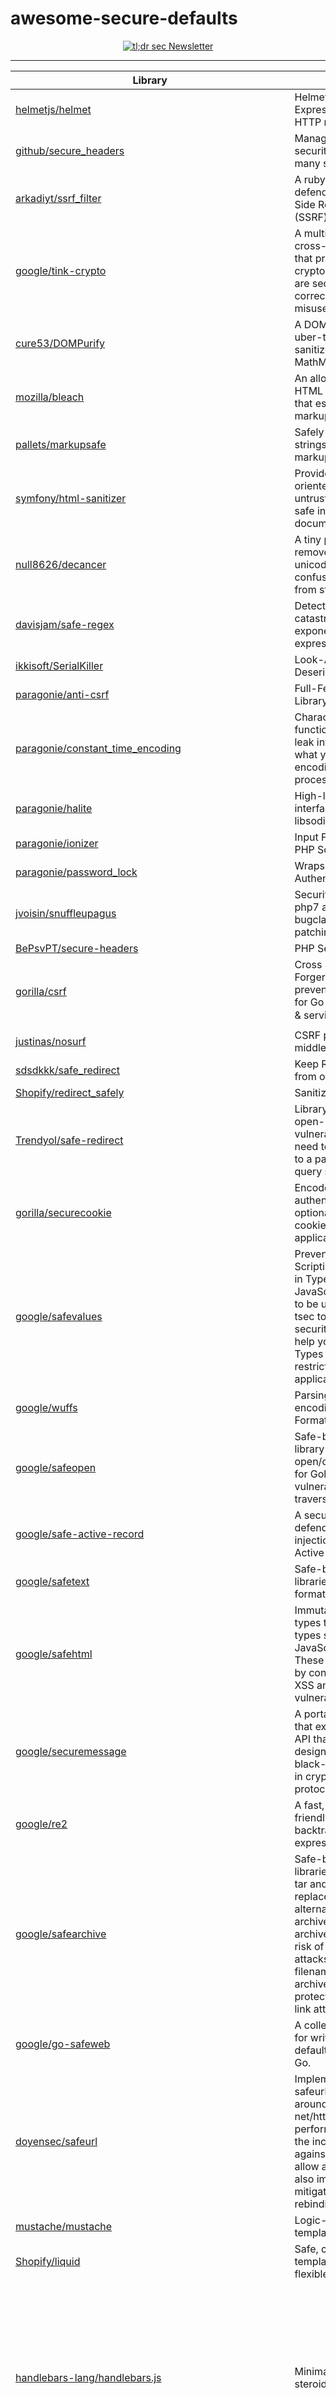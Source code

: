 # awesome-secure-defaults

<p align="center">
  <a href="https://tldrsec.com/subscribe?utm_source=github&utm_medium=awesomesecuredefaults">
    <picture>
      <img src="https://github.com/tldrsec/awesome-secure-defaults/assets/13310971/ce73c00a-b0ef-4512-8ae4-0dd17e602bae" alt="tl;dr sec Newsletter"/>
    </picture>
  </a>
</p>

<hr/>

| Library      | Description | Language(s)      | Category | Metadata |
| ----------- | ----------- | ----------- | ----------- | ----------- |
| [helmetjs/helmet](https://github.com/helmetjs/helmet) | Helmet helps secure Express apps by setting HTTP response headers. | NodeJS | Headers |[![stars](https://badgen.net/github/stars/helmetjs/helmet)](https://badgen.net/github/stars/helmetjs/helmet) [![last-commit](https://badgen.net/github/last-commit/helmetjs/helmet)](https://badgen.net/github/last-commit/helmetjs/helmet) 
| [github/secure_headers](https://github.com/github/secure_headers) |  Manages application of security headers with many safe defaults | Ruby | Headers |[![stars](https://badgen.net/github/stars/github/secure_headers)](https://badgen.net/github/stars/github/secure_headers) [![last-commit](https://badgen.net/github/last-commit/github/secure_headers)](https://badgen.net/github/last-commit/github/secure_headers) 
| [arkadiyt/ssrf_filter](https://github.com/arkadiyt/ssrf_filter) |  A ruby gem for defending against Server Side Request Forgery (SSRF) attacks | Ruby | SSRF |[![stars](https://badgen.net/github/stars/arkadiyt/ssrf_filter)](https://badgen.net/github/stars/arkadiyt/ssrf_filter) [![last-commit](https://badgen.net/github/last-commit/arkadiyt/ssrf_filter)](https://badgen.net/github/last-commit/arkadiyt/ssrf_filter) 
| [google/tink-crypto](https://github.com/tink-crypto) | A multi-language, cross-platform library that provides cryptographic APIs that are secure, easy to use correctly, and hard(er) to misuse. | Java, C++, Go, Python, Obj-C | Cryptography |[![stars](https://badgen.net/github/stars/google/tink)](https://badgen.net/github/stars/google/tink) [![last-commit](https://badgen.net/github/last-commit/google/tink)](https://badgen.net/github/last-commit/google/tink)
| [cure53/DOMPurify](https://github.com/cure53/DOMPurify) | A DOM-only, super-fast, uber-tolerant XSS sanitizer for HTML, MathML and SVG | JavaScript | HTML Sanitizer (XSS prevention) |[![stars](https://badgen.net/github/stars/cure53/DOMPurify)](https://badgen.net/github/stars/cure53/DOMPurify) [![last-commit](https://badgen.net/github/last-commit/cure53/DOMPurify)](https://badgen.net/github/last-commit/cure53/DOMPurify) 
| [mozilla/bleach](https://github.com/mozilla/bleach) | An allowed-list-based HTML sanitizing library that escapes or strips markup and attributes | Python | HTML Sanitizer (XSS prevention) |[![stars](https://badgen.net/github/stars/mozilla/bleach)](https://badgen.net/github/stars/mozilla/bleach) [![last-commit](https://badgen.net/github/last-commit/mozilla/bleach)](https://badgen.net/github/last-commit/mozilla/bleach) 
| [pallets/markupsafe](https://github.com/pallets/markupsafe) |  Safely add untrusted strings to HTML/XML markup. | Python | HTML Sanitizer (XSS prevention) |[![stars](https://badgen.net/github/stars/pallets/markupsafe)](https://badgen.net/github/stars/pallets/markupsafe) [![last-commit](https://badgen.net/github/last-commit/pallets/markupsafe)](https://badgen.net/github/last-commit/pallets/markupsafe) 
| [symfony/html-sanitizer](https://github.com/symfony/html-sanitizer) |  Provides an object-oriented API to sanitize untrusted HTML input for safe insertion into a document's DOM. | PHP | HTML Sanitizer (XSS prevention) |[![stars](https://badgen.net/github/stars/symfony/html-sanitizer)](https://badgen.net/github/stars/symfony/html-sanitizer) [![last-commit](https://badgen.net/github/last-commit/symfony/html-sanitizer)](https://badgen.net/github/last-commit/symfony/html-sanitizer) 
| [null8626/decancer](https://github.com/null8626/decancer) |  A tiny package that removes common unicode confusables/homoglyphs from strings. | Rust,JavaScript (Node.js/Browser),C/C++,Java,Python (unofficial) | Input Sanitization |[![stars](https://badgen.net/github/stars/null8626/decancer)](https://badgen.net/github/stars/null8626/decancer) [![last-commit](https://badgen.net/github/last-commit/null8626/decancer)](https://badgen.net/github/last-commit/null8626/decancer) 
| [davisjam/safe-regex](https://github.com/davisjam/safe-regex) |  Detect possibly catastrophic, exponential-time regular expressions | JavaScript |  Regex |[![stars](https://badgen.net/github/stars/davisjam/safe-regex)](https://badgen.net/github/stars/davisjam/safe-regex) [![last-commit](https://badgen.net/github/last-commit/davisjam/safe-regex)](https://badgen.net/github/last-commit/davisjam/safe-regex) 
| [ikkisoft/SerialKiller](https://github.com/ikkisoft/SerialKiller) |  Look-Ahead Java Deserialization Library | Java | Deserialization |[![stars](https://badgen.net/github/stars/ikkisoft/SerialKiller)](https://badgen.net/github/stars/ikkisoft/SerialKiller) [![last-commit](https://badgen.net/github/last-commit/ikkisoft/SerialKiller)](https://badgen.net/github/last-commit/ikkisoft/SerialKiller) 
| [paragonie/anti-csrf](https://github.com/paragonie/anti-csrf) |  Full-Featured Anti-CSRF Library | PHP | CSRF |[![stars](https://badgen.net/github/stars/paragonie/anti-csrf)](https://badgen.net/github/stars/paragonie/anti-csrf) [![last-commit](https://badgen.net/github/last-commit/paragonie/anti-csrf)](https://badgen.net/github/last-commit/paragonie/anti-csrf) 
| [paragonie/constant_time_encoding](https://github.com/paragonie/constant_time_encoding) | Character encoding functions that do not leak information about what you are encoding/decoding via processor cache misses | PHP | Information Leakage |[![stars](https://badgen.net/github/stars/paragonie/constant_time_encoding)](https://badgen.net/github/stars/paragonie/constant_time_encoding) [![last-commit](https://badgen.net/github/last-commit/paragonie/constant_time_encoding)](https://badgen.net/github/last-commit/paragonie/constant_time_encoding) 
| [paragonie/halite](https://github.com/paragonie/halite) |  High-level cryptography interface powered by libsodium | PHP | Cryptography |[![stars](https://badgen.net/github/stars/paragonie/halite)](https://badgen.net/github/stars/paragonie/halite) [![last-commit](https://badgen.net/github/last-commit/paragonie/halite)](https://badgen.net/github/last-commit/paragonie/halite) 
| [paragonie/ionizer](https://github.com/paragonie/ionizer) |  Input Filter System for PHP Software | PHP | Input Filteration |[![stars](https://badgen.net/github/stars/paragonie/ionizer)](https://badgen.net/github/stars/paragonie/ionizer) [![last-commit](https://badgen.net/github/last-commit/paragonie/ionizer)](https://badgen.net/github/last-commit/paragonie/ionizer) 
| [paragonie/password_lock](https://github.com/paragonie/password_lock) |  Wraps Bcrypt-SHA2 in Authenticated Encryption | PHP | Cryptography |[![stars](https://badgen.net/github/stars/paragonie/password_lock)](https://badgen.net/github/stars/paragonie/password_lock) [![last-commit](https://badgen.net/github/last-commit/paragonie/password_lock)](https://badgen.net/github/last-commit/paragonie/password_lock) 
| [jvoisin/snuffleupagus](https://github.com/jvoisin/snuffleupagus) |  Security module for php7 and php8 - Killing bugclasses and virtual-patching the rest! | PHP | Misc |[![stars](https://badgen.net/github/stars/jvoisin/snuffleupagus)](https://badgen.net/github/stars/jvoisin/snuffleupagus) [![last-commit](https://badgen.net/github/last-commit/jvoisin/snuffleupagus)](https://badgen.net/github/last-commit/jvoisin/snuffleupagus) 
| [BePsvPT/secure-headers](https://github.com/BePsvPT/secure-headers) |  PHP Secure Headers | PHP | Headers |[![stars](https://badgen.net/github/stars/BePsvPT/secure-headers)](https://badgen.net/github/stars/BePsvPT/secure-headers) [![last-commit](https://badgen.net/github/last-commit/BePsvPT/secure-headers)](https://badgen.net/github/last-commit/BePsvPT/secure-headers) 
| [gorilla/csrf](https://github.com/gorilla/csrf) | Cross Site Request Forgery (CSRF) prevention middleware for Go web applications & services 🔒 | Golang | CSRF |[![stars](https://badgen.net/github/stars/gorilla/csrf)](https://badgen.net/github/stars/gorilla/csrf) [![last-commit](https://badgen.net/github/last-commit/gorilla/csrf)](https://badgen.net/github/last-commit/gorilla/csrf) 
| [justinas/nosurf](https://github.com/justinas/nosurf) |   CSRF protection middleware for Go.   |  Golang | CSRF | [![stars](https://badgen.net/github/stars/justinas/nosurf)](https://badgen.net/github/stars/justinas/nosurf) [![last-commit](https://badgen.net/github/last-commit/justinas/nosurf)](https://badgen.net/github/last-commit/justinas/nosurf) 
| [sdsdkkk/safe_redirect](https://github.com/sdsdkkk/safe_redirect) |  Keep Rails apps safe from open redirects  | Ruby on Rails | Open Redirect |[![stars](https://badgen.net/github/stars/sdsdkkk/safe_redirect)](https://badgen.net/github/stars/sdsdkkk/safe_redirect) [![last-commit](https://badgen.net/github/last-commit/sdsdkkk/safe_redirect)](https://badgen.net/github/last-commit/sdsdkkk/safe_redirect) 
| [Shopify/redirect_safely](https://github.com/Shopify/redirect_safely) |  Sanitize redirect_to URLs  | Ruby | Open Redirect |[![stars](https://badgen.net/github/stars/Shopify/redirect_safely)](https://badgen.net/github/stars/Shopify/redirect_safely) [![last-commit](https://badgen.net/github/last-commit/Shopify/redirect_safely)](https://badgen.net/github/last-commit/Shopify/redirect_safely) 
| [Trendyol/safe-redirect](https://github.com/Trendyol/safe-redirect) |  Library which resolves open-redirection vulnerability when we need to make redirection to a path taken from query string.  | TypeScript | Open Redirect |[![stars](https://badgen.net/github/stars/Trendyol/safe-redirect)](https://badgen.net/github/stars/Trendyol/safe-redirect) [![last-commit](https://badgen.net/github/last-commit/Trendyol/safe-redirect)](https://badgen.net/github/last-commit/Trendyol/safe-redirect) 
| [gorilla/securecookie](https://github.com/gorilla/securecookie) | Encodes and decodes authenticated and optionally encrypted cookie values for Go web applications | Golang | CookieJar |[![stars](https://badgen.net/github/stars/gorilla/securecookie)](https://badgen.net/github/stars/gorilla/securecookie) [![last-commit](https://badgen.net/github/last-commit/gorilla/securecookie)](https://badgen.net/github/last-commit/gorilla/securecookie) 
| [google/safevalues](https://github.com/google/safevalues) | Prevent Cross-Site Scripting vulnerabilities in TypeScript (and JavaScript). It is meant to be used together with tsec to provide strong security guarantees and help you deploy Trusted Types and other CSP restrictions in your applications | TypeScript | XSS |[![stars](https://badgen.net/github/stars/google/safevalues)](https://badgen.net/github/stars/google/safevalues) [![last-commit](https://badgen.net/github/last-commit/google/safevalues)](https://badgen.net/github/last-commit/google/safevalues) 
| [google/wuffs](https://github.com/google/wuffs) | Parsing, decoding and encoding Untrusted File Formats Safely | C | File Handling |[![stars](https://badgen.net/github/stars/google/wuffs)](https://badgen.net/github/stars/google/wuffs) [![last-commit](https://badgen.net/github/last-commit/google/wuffs)](https://badgen.net/github/last-commit/google/wuffs) 
| [google/safeopen](https://github.com/google/safeopen) | Safe-by-construction library with file open/create primitives for Golang that are not vulnerable to path traversal attacks | Golang | Path Traversal |[![stars](https://badgen.net/github/stars/google/safeopen)](https://badgen.net/github/stars/google/safeopen) [![last-commit](https://badgen.net/github/last-commit/google/safeopen)](https://badgen.net/github/last-commit/google/safeopen) 
| [google/safe-active-record](https://github.com/google/safe-active-record) | A security middleware to defend against SQL injection in Ruby on Rails Active Record. | Ruby | SQLi |[![stars](https://badgen.net/github/stars/google/safe-active-record)](https://badgen.net/github/stars/google/safe-active-record) [![last-commit](https://badgen.net/github/last-commit/google/safe-active-record)](https://badgen.net/github/last-commit/google/safe-active-record) 
| [google/safetext](https://github.com/google/safetext) | Safe-by-construction libraries for producing formats like YAML | Golang | Injection |[![stars](https://badgen.net/github/stars/google/safetext)](https://badgen.net/github/stars/google/safetext) [![last-commit](https://badgen.net/github/last-commit/google/safetext)](https://badgen.net/github/last-commit/google/safetext) 
| [google/safehtml](https://github.com/google/safehtml) | Immutable string-like types that wrap web types such as HTML, JavaScript and CSS. These wrappers are safe by construction against XSS and similar web vulnerabilities | Golang | XSS, etc. |[![stars](https://badgen.net/github/stars/google/safehtml)](https://badgen.net/github/stars/google/safehtml) [![last-commit](https://badgen.net/github/last-commit/google/safehtml)](https://badgen.net/github/last-commit/google/safehtml) 
| [google/securemessage](https://github.com/google/securemessage) | A portable crypto library that exposes a restricted API that is secure by design, for use as a black-box building block in cryptographic protocols | C++ | Cryptography |[![stars](https://badgen.net/github/stars/google/securemessage)](https://badgen.net/github/stars/google/securemessage) [![last-commit](https://badgen.net/github/last-commit/google/securemessage)](https://badgen.net/github/last-commit/google/securemessage) 
| [google/re2](https://github.com/google/re2) | A fast, safe, thread-friendly alternative to backtracking regular expression engines | C++ | Regex |[![stars](https://badgen.net/github/stars/google/re2)](https://badgen.net/github/stars/google/re2) [![last-commit](https://badgen.net/github/last-commit/google/re2)](https://badgen.net/github/last-commit/google/re2) 
| [google/safearchive](https://github.com/google/safearchive) | Safe-by-construction libraries for processing tar and zip archives, to replace unsafe alternatives like archive/tar and archive/zip that are at risk of path traversal attacks. Besides crafted filename entries in the archive, this library also protects from symbolic link attacks. | Golang | Zip Handling |[![stars](https://badgen.net/github/stars/google/safearchive)](https://badgen.net/github/stars/google/safearchive) [![last-commit](https://badgen.net/github/last-commit/google/safearchive)](https://badgen.net/github/last-commit/google/safearchive) 
| [google/go-safeweb](https://github.com/google/go-safeweb) | A collection of libraries for writing secure-by-default HTTP servers in Go. | Golang | XSS, XSRF |[![stars](https://badgen.net/github/stars/google/go-safeweb)](https://badgen.net/github/stars/google/go-safeweb) [![last-commit](https://badgen.net/github/last-commit/google/go-safeweb)](https://badgen.net/github/last-commit/google/go-safeweb) 
| [doyensec/safeurl](https://github.com/doyensec/safeurl) | Implements a safeurl.Client wrapper around Go's native net/http.Client and performs validation on the incoming request against the configured allow and block lists. It also implements mitigation for DNS rebinding attacks. | Golang | SSRF |[![stars](https://badgen.net/github/stars/doyensec/safeurl)](https://badgen.net/github/stars/doyensec/safeurl) [![last-commit](https://badgen.net/github/last-commit/doyensec/safeurl)](https://badgen.net/github/last-commit/doyensec/safeurl) 
| [mustache/mustache](https://github.com/mustache/mustache) |  Logic-less Ruby templates. | Ruby | Templating |[![stars](https://badgen.net/github/stars/mustache/mustache)](https://badgen.net/github/stars/mustache/mustache) [![last-commit](https://badgen.net/github/last-commit/mustache/mustache)](https://badgen.net/github/last-commit/mustache/mustache) 
| [Shopify/liquid](https://github.com/Shopify/liquid) | Safe, customer facing template language for flexible web apps. | Ruby | Templating |[![stars](https://badgen.net/github/stars/Shopify/liquid)](https://badgen.net/github/stars/Shopify/liquid) [![last-commit](https://badgen.net/github/last-commit/Shopify/liquid)](https://badgen.net/github/last-commit/Shopify/liquid) 
| [handlebars-lang/handlebars.js](https://github.com/handlebars-lang/handlebars.js) |  Minimal templating on steroids.  | JavaScript | Templating |[![stars](https://badgen.net/github/stars/handlebars-lang/handlebars.js)](https://badgen.net/github/stars/handlebars-lang/handlebars.js) [![last-commit](https://badgen.net/github/last-commit/handlebars-lang/handlebars.js)](https://badgen.net/github/last-commit/handlebars-lang/handlebars.js) 
| [salesforce/handlebars-php](https://github.com/salesforce/handlebars-php) |  A simple, logic-less, yet powerful templating engine for PHP. | PHP | Templating |[![stars](https://badgen.net/github/stars/salesforce/handlebars-php)](https://badgen.net/github/stars/salesforce/handlebars-php) [![last-commit](https://badgen.net/github/last-commit/salesforce/handlebars-php)](https://badgen.net/github/last-commit/salesforce/handlebars-php) 
| [huggingface/safetensors](https://github.com/huggingface/safetensors) | This repository implements a new simple format for storing tensors safely (as opposed to pickle) and that is still fast (zero-copy). | Python | Packing/Unpacking |[![stars](https://badgen.net/github/stars/huggingface/safetensors)](https://badgen.net/github/stars/huggingface/safetensors) [![last-commit](https://badgen.net/github/last-commit/huggingface/safetensors)](https://badgen.net/github/last-commit/huggingface/safetensors) 
| [cloudflare/svg-hush](https://github.com/cloudflare/svg-hush) | Make arbitrary SVG files as benign and safe to serve as images in other common Web file formats | Rust | SVG |[![stars](https://badgen.net/github/stars/cloudflare/svg-hush)](https://badgen.net/github/stars/cloudflare/svg-hush) [![last-commit](https://badgen.net/github/last-commit/cloudflare/svg-hush)](https://badgen.net/github/last-commit/cloudflare/svg-hush) 
| [tiran/defusedxml](https://github.com/tiran/defusedxml) | Python-only workarounds and fixes for denial of service and other vulnerabilities in Python's XML libraries | Python | XXE |[![stars](https://badgen.net/github/stars/tiran/defusedxml)](https://badgen.net/github/stars/tiran/defusedxml) [![last-commit](https://badgen.net/github/last-commit/tiran/defusedxml)](https://badgen.net/github/last-commit/tiran/defusedxml) 
| [nahsra/antisamy](https://github.com/nahsra/antisamy) |  a library for performing fast, configurable cleansing of HTML coming from untrusted sources  | Java | Injection |[![stars](https://badgen.net/github/stars/nahsra/antisamy)](https://badgen.net/github/stars/nahsra/antisamy) [![last-commit](https://badgen.net/github/last-commit/nahsra/antisamy)](https://badgen.net/github/last-commit/nahsra/antisamy) 
| [OWASP/www-project-csrfguard](https://github.com/OWASP/www-project-csrfguard) |  The aim of this project is to protect Java applications against CSRF attacks with the use of Synchronizer Tokens  | Java | CSRF |[![stars](https://badgen.net/github/stars/OWASP/www-project-csrfguard)](https://badgen.net/github/stars/OWASP/www-project-csrfguard) [![last-commit](https://badgen.net/github/last-commit/OWASP/www-project-csrfguard)](https://badgen.net/github/last-commit/OWASP/www-project-csrfguard) 
| [y-mehta/ssrf-req-filter](https://github.com/y-mehta/ssrf-req-filter) |  Module to prevent SSRF when sending requests in NodeJS. Blocks request to local and private IP addresses  | NodeJS | SSRF |[![stars](https://badgen.net/github/stars/y-mehta/ssrf-req-filter)](https://badgen.net/github/stars/y-mehta/ssrf-req-filter) [![last-commit](https://badgen.net/github/last-commit/y-mehta/ssrf-req-filter)](https://badgen.net/github/last-commit/y-mehta/ssrf-req-filter) 
| [segmentio/ui-box's safeHref](https://github.com/segmentio/ui-box/blob/master/src/utils/safeHref.ts)  | Allowlists safe protocols and sets rel values | TypeScript | XSS |[![stars](https://badgen.net/github/stars/segmentio/ui-box)](https://badgen.net/github/stars/segmentio/ui-box) [![last-commit](https://badgen.net/github/last-commit/segmentio/ui-box)](https://badgen.net/github/last-commit/segmentio/ui-box) 
| [vvo/iron-session](https://github.com/vvo/iron-session) |  🛠 Secure, stateless, and cookie-based session library  | JavaScript | CookieJar |[![stars](https://badgen.net/github/stars/vvo/iron-session)](https://badgen.net/github/stars/vvo/iron-session) [![last-commit](https://badgen.net/github/last-commit/vvo/iron-session)](https://badgen.net/github/last-commit/vvo/iron-session) 
| [cossacklabs/themis](https://github.com/cossacklabs/themis) | Easy to use cryptographic framework for data protection: secure messaging with forward secrecy and secure data storage. Has unified APIs across 14 platforms.  | iOS (Swift, Obj-C), Android (Java, Kotlin), React Native (iOS, Android), desktop Java, С/С++, Node.js, Python, Ruby, PHP, Go, Rust, WASM | Cryptography |[![stars](https://badgen.net/github/stars/cossacklabs/themis)](https://badgen.net/github/stars/cossacklabs/themis) [![last-commit](https://badgen.net/github/last-commit/cossacklabs/themis)](https://badgen.net/github/last-commit/cossacklabs/themis) 
| [aws/http-desync-guardian](https://github.com/aws/http-desync-guardian) |  Analyze HTTP requests to minimize risks of HTTP Desync attacks (precursor for HTTP request smuggling/splitting). |  Rust | HTTP Desync |[![stars](https://badgen.net/github/stars/aws/http-desync-guardian)](https://badgen.net/github/stars/aws/http-desync-guardian) [![last-commit](https://badgen.net/github/last-commit/aws/http-desync-guardian)](https://badgen.net/github/last-commit/aws/http-desync-guardian) 
| [rust-ammonia/ammonia](https://github.com/rust-ammonia/ammonia) |   Repair and secure untrusted HTML  |  Rust | HTML Sanitizer (XSS prevention) |[![stars](https://badgen.net/github/stars/rust-ammonia/ammonia)](https://badgen.net/github/stars/rust-ammonia/ammonia) [![last-commit](https://badgen.net/github/last-commit/rust-ammonia/ammonia)](https://badgen.net/github/last-commit/rust-ammonia/ammonia) 
| [techgaun/plug_secex](https://github.com/techgaun/plug_secex) | Adds various HTTP Headers to make Phoenix/Elixir app more secure  |  Elixir | Headers | [![stars](https://badgen.net/github/stars/techgaun/plug_secex)](https://badgen.net/github/stars/techgaun/plug_secex) [![last-commit](https://badgen.net/github/last-commit/techgaun/plug_secex)](https://badgen.net/github/last-commit/techgaun/plug_secex) 
| [cak/secure](https://github.com/cak/secure) |  Secure 🔒 headers for Python web frameworks  |  Python | Headers | [![stars](https://badgen.net/github/stars/cak/secure)](https://badgen.net/github/stars/cak/secure) [![last-commit](https://badgen.net/github/last-commit/cak/secure)](https://badgen.net/github/last-commit/cak/secure) 
| [unrolled/secure](https://github.com/unrolled/secure) |   HTTP middleware for Go that facilitates some quick security wins.  |  Golang | Multiple | [![stars](https://badgen.net/github/stars/unrolled/secure)](https://badgen.net/github/stars/unrolled/secure) [![last-commit](https://badgen.net/github/last-commit/unrolled/secure)](https://badgen.net/github/last-commit/unrolled/secure) 
| [juunas11/aspnetcore-security-headers](https://github.com/juunas11/aspnetcore-security-headers) |    Middleware for adding security headers to an ASP.NET Core application.  |  .NET | Headers | [![stars](https://badgen.net/github/stars/juunas11/aspnetcore-security-headers)](https://badgen.net/github/stars/juunas11/aspnetcore-security-headers) [![last-commit](https://badgen.net/github/last-commit/juunas11/aspnetcore-security-headers)](https://badgen.net/github/last-commit/juunas11/aspnetcore-security-headers) 
| [andrewlock/NetEscapades.AspNetCore.SecurityHeaders](https://github.com/andrewlock/NetEscapades.AspNetCore.SecurityHeaders) | Small package to allow adding security headers to ASP.NET Core websites |  .NET | Headers | [![stars](https://badgen.net/github/stars/andrewlock/NetEscapades.AspNetCore.SecurityHeaders)](https://badgen.net/github/stars/andrewlock/NetEscapades.AspNetCore.SecurityHeaders) [![last-commit](https://badgen.net/github/last-commit/andrewlock/NetEscapades.AspNetCore.SecurityHeaders)](https://badgen.net/github/last-commit/andrewlock/NetEscapades.AspNetCore.SecurityHeaders) 
| [GaProgMan/OwaspHeaders.Core](https://github.com/GaProgMan/OwaspHeaders.Core) |  A .NET Core middleware for injecting the Owasp recommended HTTP Headers for increased security  |  .NET | Headers | [![stars](https://badgen.net/github/stars/GaProgMan/OwaspHeaders.Core)](https://badgen.net/github/stars/GaProgMan/OwaspHeaders.Core) [![last-commit](https://badgen.net/github/last-commit/GaProgMan/OwaspHeaders.Core)](https://badgen.net/github/last-commit/GaProgMan/OwaspHeaders.Core) 
| [mganss/HtmlSanitizer](https://github.com/mganss/HtmlSanitizer) | Cleans HTML to avoid XSS attacks |  .NET | HTML Sanitizer (XSS prevention) | [![stars](https://badgen.net/github/stars/mganss/HtmlSanitizer)](https://badgen.net/github/stars/mganss/HtmlSanitizer) [![last-commit](https://badgen.net/github/last-commit/mganss/HtmlSanitizer)](https://badgen.net/github/last-commit/mganss/HtmlSanitizer) 
| [Escape/GraphQL-Armor](https://github.com/Escape-Technologies/graphql-armor) | Highly customizable security middleware for various GraphQL server engines. | Apollo Server, GraphQL Yoga, GraphQL-Helix, Node.js HTTP, GraphQL-Helix,GraphQL-WS, GraphQL-SSE, Azure Functions, Cloudflare Workers, Google Cloud Functions, Lambda AWS, type-graphql, nexus, express-graphql | Multiple | [![stars](https://badgen.net/github/stars/Escape-Technologies/graphql-armor)](https://badgen.net/github/stars/Escape-Technologies/graphql-armor) [![last-commit](https://badgen.net/github/last-commit/Escape-Technologies/graphql-armor)](https://badgen.net/github/last-commit/Escape-Technologies/graphql-armor) 

### Infrastructure Security

| Library      | Description | Language(s)      | Category | Metadata |
| ----------- | ----------- | ----------- | ----------- | ----------- |
| [HardenedBSD](https://git.hardenedbsd.org/hardenedbsd/HardenedBSD/) | Hardened fork of FreeBSD with extra exploit mitigations and security hardening technologies | C, C++, Shell, Other | OS / ecosystem | [![stars](https://badgen.net/github/stars/HardenedBSD/hardenedBSD)](https://badgen.net/github/stars/HardenedBSD/hardenedBSD) [![last-commit](https://badgen.net/github/last-commit/HardenedBSD/hardenedBSD)](https://badgen.net/github/last-commit/HardenedBSD/hardenedBSD) 
| [GoogleContainerTools/distroless](https://github.com/GoogleContainerTools/distroless/) |  🥑 Language focused docker images, minus the operating system.  | Docker | Containers | [![stars](https://badgen.net/github/stars/GoogleContainerTools/distroless)](https://badgen.net/github/stars/GoogleContainerTools/distroless) [![last-commit](https://badgen.net/github/last-commit/GoogleContainerTools/distroless)](https://badgen.net/github/last-commit/GoogleContainerTools/distroless) 
| [chainguard-images/images](https://github.com/chainguard-images/images/) | Chainguard Images is a collection of container images designed for minimalism and security. | Docker | Containers | [![stars](https://badgen.net/github/stars/chainguard-images/images)](https://badgen.net/github/stars/chainguard-images/images) [![last-commit](https://badgen.net/github/last-commit/chainguard-images/images)](https://badgen.net/github/last-commit/chainguard-images/images) 



## Template

```
| [TKTK](https://github.com/TKTK) | TKTK | TKTK | TKTK |[![stars](https://badgen.net/github/stars/TKTK)](https://badgen.net/github/stars/TKTK) [![last-commit](https://badgen.net/github/last-commit/TKTK)](https://badgen.net/github/last-commit/TKTK) 
```

## References
* https://www.abhaybhargav.com/notes-on-secure-defaults/?utm_source=tldrsec.com&utm_medium=referral&utm_campaign=tl-dr-sec-43-continuous-appsec-scanning-threat-modeling-career-advice-from-feynman
* https://github.com/orgs/google/repositories?language=&q=safe&sort=&type=all
* https://paragonie.com/software
* https://github.com/pxlpnk/awesome-ruby-security
* https://github.com/guardrailsio/awesome-php-security
* https://github.com/osirislab/awesome-rust-security
* https://github.com/vintasoftware/awesome-django-security
* https://github.com/guardrailsio/awesome-golang-security
* https://github.com/guardrailsio/awesome-dotnet-security

